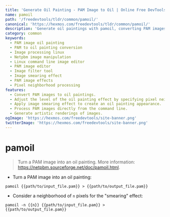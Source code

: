 ```yaml
---
title: 'Generate Oil Painting - PAM Image to Oil | Online Free DevTools by Hexmos'
name: pamoil
path: '/freedevtools/tldr/common/pamoil/'
canonical: 'https://hexmos.com/freedevtools/tldr/common/pamoil/'
description: 'Generate oil paintings with pamoil, converting PAM images into artistic renderings. Adjust pixel neighborhood for varied smearing effects. Free online tool, no registration required.'
category: common
keywords:
  - PAM image oil painting
  - PAM to oil painting conversion
  - Image processing linux
  - Netpbm image manipulation
  - Linux command line image editor
  - PAM image editor
  - Image filter tool
  - Image smearing effect
  - PAM image effects
  - Pixel neighborhood processing
features:
  - Convert PAM images to oil paintings.
  - Adjust the level of the oil painting effect by specifying pixel neighborhood size.
  - Apply image smearing effect to create an oil painting appearance.
  - Process PAM images directly from the command line.
  - Generate artistic renderings of images.
ogImage: 'https://hexmos.com/freedevtools/site-banner.png'
twitterImage: 'https://hexmos.com/freedevtools/site-banner.png'
---
```


# pamoil

> Turn a PAM image into an oil painting.
> More information: <https://netpbm.sourceforge.net/doc/pamoil.html>.

- Turn a PAM image into an oil painting:

`pamoil {{path/to/input_file.pam}} > {{path/to/output_file.pam}}`

- Consider a neighborhood of `n` pixels for the "smearing" effect:

`pamoil -n {{n}} {{path/to/input_file.pam}} > {{path/to/output_file.pam}}`
